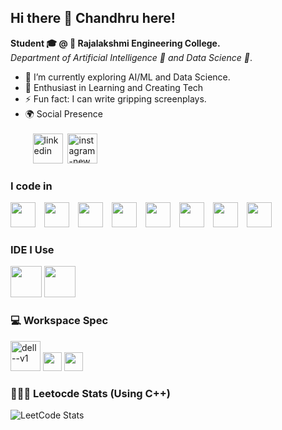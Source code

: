 ## Hi there 👋 Chandhru here!

**Student 🎓 @ 🏫 Rajalakshmi Engineering College.** <br>
 *Department of Artificial Intelligence 🤖 and Data Science 🔬*.
- 🌱 I’m currently exploring AI/ML and Data Science.
- 📑 Enthusiast in Learning and Creating Tech
- ⚡ Fun fact: I can write gripping screenplays.
- 🌍 Social Presence <br><br>
 &nbsp;&nbsp;&nbsp;[<img width="48" height="48" src="https://img.icons8.com/fluency/48/linkedin.png" alt="linkedin"/>](https://www.linkedin.com/in/chandhrul27/) &nbsp;[<img width="48" height="48" src="https://img.icons8.com/fluency/48/instagram-new.png" alt="instagram-new"/>](https://www.instagram.com/chandhru_27/)

### I code in
<img src="https://img.icons8.com/?size=100&id=v8RpPQUwv0N8&format=png&color=000000" height="40" style="margin-right:10px;" />
<img src="https://img.icons8.com/?size=100&id=7gdY5qNXaKC0&format=png&color=000000" height="40" style="margin-right:10px;" />
<img src="https://img.icons8.com/?size=100&id=PXTY4q2Sq2lG&format=png&color=000000" height="40" style="margin-right:10px;" />
<img src="https://img.icons8.com/?size=100&id=CIAZz2CYc6Kc&format=png&color=000000" height="40" style="margin-right:10px;" />
<img src="https://img.icons8.com/color/48/000000/c-programming.png" height="40" style="margin-right:10px;" />
<img src="https://img.icons8.com/color/48/000000/c-plus-plus-logo.png" height="40" style="margin-right:10px;" />
<img src="https://img.icons8.com/color/48/000000/python.png" height="40" style="margin-right:10px;" />
<img src="https://img.icons8.com/?size=100&id=9nLaR5KFGjN0&format=png&color=000000" height="40" />



### IDE I Use
<img height="50" width="50" src="https://img.icons8.com/color/48/000000/visual-studio-code-2019.png"/> <img height="50" width="50" src="https://img.icons8.com/color/48/000000/pycharm.png"/>

### 💻 Workspace Spec
<img width="48" height="48" src="https://img.icons8.com/color/48/dell--v1.png" alt="dell--v1"/> <img height="30" src="https://img.shields.io/badge/NVIDIA-RTX 3050-76B900?style=for-the-badge&logo=nvidia&logoColor=white"/>  <img height="30" src="https://img.shields.io/badge/AMD-Ryzen_5_5600H-ED1C24?style=for-the-badge&logo=amd&logoColor=white"/> 

### 🧑🏻‍💻 Leetocde Stats (Using C++) <br>
![LeetCode Stats](https://leetcard.jacoblin.cool/Chandhru_27?theme=dark&font=Ubuntu)
